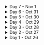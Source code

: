 <details>
   <summary>Day 7 - Nov 1</summary>

   - <img align="center" src="https://raw.githubusercontent.com/rahuldkjain/github-profile-readme-generator/master/src/images/icons/Social/youtube.svg" height="15" width="15" />[
      Youtube](https://youtube.com/shorts/Votsx3M1i24?si=R0va2eO30cOs9e_K) - Monotonic array
   - 🗞 [News](https://tech.hindustantimes.com/tech/news/cut-apple-scary-fast-event-was-shot-on-iphone-15-pro-max-to-launch-new-imac-macbook-pro-71698827210888.html) - Apple ‘Scary Fast’ event was shot on iPhone 15 Pro Max to launch new iMac, MacBook Pro
   - 🧠 Facts - Jira is the most popular software development project management application. The second most popular is Trello.

</details>

<details>
   <summary>Day 6 - Oct 31</summary>

   - <img align="center" src="https://raw.githubusercontent.com/rahuldkjain/github-profile-readme-generator/master/src/images/icons/Social/youtube.svg" height="15" width="15" />[
      Youtube](https://www.instagram.com/reel/Cy7m0LgrX9t/?igshid=MzRlODBiNWFlZA==) - Loader React
   - 🗞 [News](https://www.investopedia.com/personal-financial-management-pfm-5181311) - Getting started with personal finance
   - 🧠 Facts - A Petabyte is a lot of data - 1L GB = 1 Petabyte

</details>

<details>
   <summary>Day 5 - Oct 30</summary>

   - <img align="center" src="https://raw.githubusercontent.com/rahuldkjain/github-profile-readme-generator/master/src/images/icons/Social/youtube.svg" height="15" width="15" />[
      Youtube](https://youtube.com/shorts/q_nUHURoR24?si=LOPdatSx7vhhG2HC) - Avoid JS mistakes
   - 🗞 [News](https://www.bqprime.com/quarterly-earnings/tvs-motor-q2-results-profit-surges-32-on-higher-sales) - TVS Motor Q2 Results: Profit Surges 32% On Higher Sales
   - 🧠 Facts - In China being a professional Panda hugger is a viable career choice that can earn you up to 32,000$ yearly.

</details>


<details>
   <summary>Day 4 - Oct 29</summary>

   - <img align="center" src="https://raw.githubusercontent.com/rahuldkjain/github-profile-readme-generator/master/src/images/icons/Social/youtube.svg" height="15" width="15" />[
      Youtube](https://youtu.be/0r1SfRoLuzU?si=B24jYtFKdEsWwRTX) - Loops
   - 🗞 [News](https://youtube.com/shorts/hIiz8Km2tpo?si=xQk5pvL4eNaykJHr) - Google 5 intresting search
   - 🧠 Facts - It takes a drop of water 90 days to travel the entire Mississippi River

</details>

<details>
   <summary>Day 3 - Oct 28</summary>

   - <img align="center" src="https://raw.githubusercontent.com/rahuldkjain/github-profile-readme-generator/master/src/images/icons/Social/youtube.svg" height="15" width="15" />[
      Youtube](https://youtu.be/I5srDu75h_M?si=Gf17h7A7ZMRttsHZ) - Java Day 2 - If-else, Switch Break
   - 🗞 [News](https://www.strategyzer.com/library/spotify-business-model#:~:text=It%20uses%20a%20freemium%20revenue,keep%20its%20premium%20experience%20delightful.) - Spotify Buisness Model
   - 🧠 Facts - In China, roughly 20 million trees are chopped down every year to make disposable chopsticks

</details>

<details>
   <summary>Day 2 - Oct 27</summary>

   - <img align="center" src="https://raw.githubusercontent.com/rahuldkjain/github-profile-readme-generator/master/src/images/icons/Social/youtube.svg" height="15" width="15" />[
      Youtube](https://youtu.be/yRpLlJmRo2w?si=GwaKCMs-cOIyZJVM) - Java Day 1 - I/0
   - 🗞 [News](https://analyticsindiamag.com/why-is-everyone-making-genai-laptops/) - GenAI Laptops Future
   - 🧠 Facts - To prove that stomach ulcers are caused by bacteria, Barry Marshall drank broth filled with infectious bacteria, got ulcers, then cured himself with antibiotics. He won a Nobel Prize in 2005..

</details>

<details>
   <summary>Day 1 - Oct 26</summary>

   - <img align="center" src="https://raw.githubusercontent.com/rahuldkjain/github-profile-readme-generator/master/src/images/icons/Social/youtube.svg" height="15" width="15" />[
      Youtube](https://youtube.com/shorts/ilyWzhrV4o0?si=4pBSIgFNiq-tK1T2) - Js forloop and foreach loop
   - 🗞 [News](https://www.hindustantimes.com/business/adani-group-to-raise-4-billion-to-fund-green-hydrogen-plans-101698325168137.html) - Adani Group to raise $4 billion to fund green hydrogen plans
   - 🧠 Facts - NASA’s internet speed is 91 GB per second.

</details>